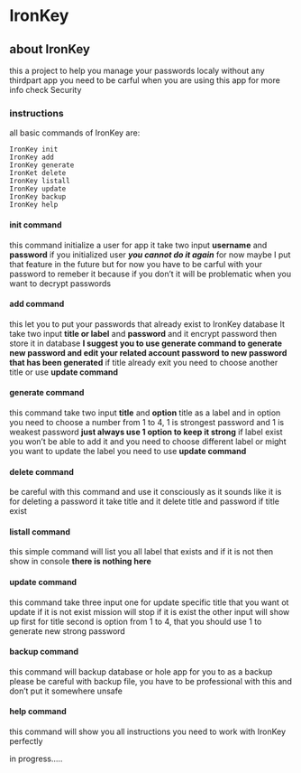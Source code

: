 # IronKey

## about IronKey
this a project to help you manage your passwords localy without any thirdpart app
you need to be carful when you are using this app for more info check Security

### instructions
all basic commands of IronKey are:

```
IronKey init
IronKey add
IronKey generate
IronKet delete
IronKey listall
IronKey update
IronKey backup
IronKey help
```


#### init command
this command initialize a user for app
it take two input **username** and **password** 
if you initialized user ***you cannot do it again*** for now maybe I put that feature in the future but for now you have to be carful with your password to remeber it because if you don’t it will be problematic when you want to decrypt passwords


#### add command
this let you to put your passwords that already exist to IronKey database
It take two input **title or label** and **password** and it encrypt password then store it in database
**I suggest you to use generate command to generate new password and edit your related account password to new password that has been generated**
if title already exit you need to choose another title or use **update command**


#### generate command
this command take two input **title** and **option** 
title as a label and in option you need to choose a number from 1 to 4, 1 is strongest password and 1 is weakest password **just always use 1 option to keep it strong**
if label exist you won’t be able to add it and you need to choose different label or might you want to update the label you need to use **update command**

#### delete command
be careful with this command and use it consciously as it sounds like it is for deleting a password
it take title and it delete title and password if title exist

#### listall command
this simple command will list you all label that exists and if it is not then show in console **there is nothing here**

#### update command
this command take three input one for update specific title that you want ot update if it is not exist mission will stop
if it is exist the other input will show up first for title second is option from 1 to 4, that you should use 1 to generate new strong password

#### backup command
this command will backup database or hole app for you to as a backup
please be careful with backup file, you have to be professional with this and don’t put it somewhere unsafe 

#### help command
this command will show you all instructions you need to work with IronKey perfectly


in progress.....
